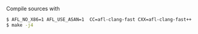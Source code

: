 Compile sources with

```bash
$ AFL_NO_X86=1 AFL_USE_ASAN=1  CC=afl-clang-fast CXX=afl-clang-fast++ ./configure --disable-shared
$ make -j4
```
